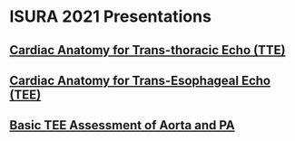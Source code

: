 # ISURA 2021 Presentations
## [Cardiac Anatomy for Trans-thoracic Echo (TTE)](https://docs.google.com/presentation/d/16mFz4MRKXNEkievFiTKLd2kb8yLe32Jp40ejcJYQGQQ/edit?usp=sharing)

## [Cardiac Anatomy for Trans-Esophageal Echo (TEE)](https://docs.google.com/presentation/d/1oBC0WLuZkTVMv7xzkz-7ffLKlwerFmKdi7TpwP-dRzw/edit?usp=sharing)

## [Basic TEE Assessment of Aorta and PA](https://docs.google.com/presentation/d/1DAYwTNsCsKugkFscP9W4wyyQ0ToAa19iV5ZK_jJnffM/edit?usp=sharing)
